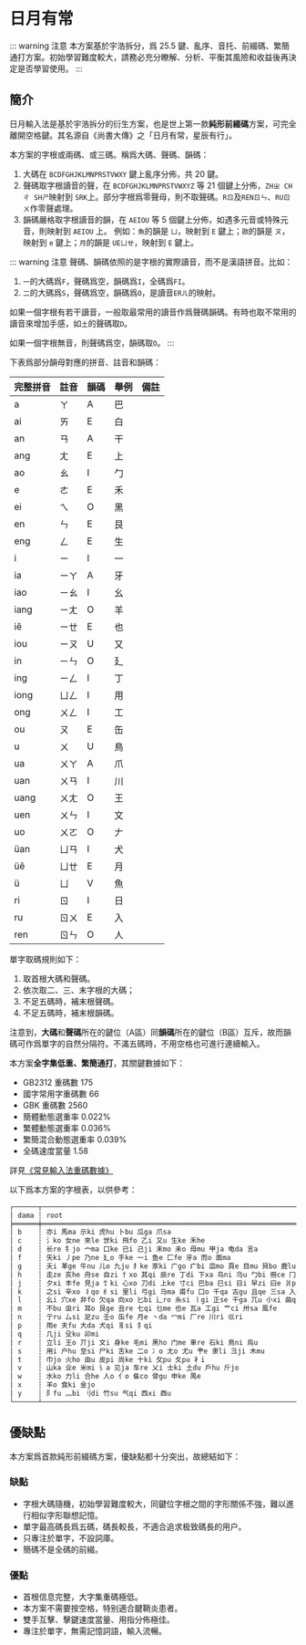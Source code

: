 # 日月有常

::: warning 注意
本方案基於宇浩拆分，爲 25.5 鍵、亂序、音托、前綴碼、繁簡通打方案。初始學習難度較大，請務必充分瞭解、分析、平衡其風險和收益後再決定是否學習使用。
:::

## 簡介

日月輸入法是基於宇浩拆分的衍生方案，也是世上第一款**純形前綴碼**方案，可完全離開空格鍵。其名源自《尚書大傳》之「日月有常，星辰有行」。

本方案的字根或兩碼、或三碼。稱爲大碼、聲碼、韻碼：

1. 大碼在 `BCDFGHJKLMNPRSTVWXY` 鍵上亂序分佈，共 20 鍵。
1. 聲碼取字根讀音的聲，在 `BCDFGHJKLMNPRSTVWXYZ` 等 21 個鍵上分佈，`ZHㄓ CHㄔ SHㄕ`映射到 `SRK`上。部分字根爲零聲母，則不取聲碼。`Rㄖ`及`RENㄖㄣ`、`RUㄖㄨ`作零聲處理。
1. 韻碼嚴格取字根讀音的韻，在 `AEIOU` 等 5 個鍵上分佈，如遇多元音或特殊元音，則映射到 `AEIOU` 上。
   例如：`魚`的韻是 `ㄩ`，映射到 `E` 鍵上；`歐`的韻是 `ㄡ`，映射到 `e` 鍵上；`月`的韻是 `UEㄩㄝ`，映射到 `E` 鍵上。

::: warning 注意
聲碼、韻碼依照的是字根的實際讀音，而不是漢語拼音。比如：

1. `一`的大碼爲`F`，聲碼爲空，韻碼爲`I`，全碼爲`FI`。
1. `二`的大碼爲`S`，聲碼爲空，韻碼爲`O`，是讀音`ERㄦ`的映射。

如果一個字根有若干讀音，一般取最常用的讀音作爲聲碼韻碼。有時也取不常用的讀音來增加手感，如`土`的聲碼取`D`。

如果一個字根無音，則聲碼爲空，韻碼取`O`。
:::

下表爲部分韻母對應的拼音、註音和韻碼：

| 完整拼音 | 註音 | 韻碼 | 舉例 | 備註 |
| :------- | :--- | ---- | ---- | ---- |
| a        | ㄚ   | A    | 巴   |      |
| ai       | ㄞ   | E    | 白   |      |
| an       | ㄢ   | A    | 干   |      |
| ang      | ㄤ   | E    | 上   |      |
| ao       | ㄠ   | I    | 勹   |      |
| e        | ㄜ   | E    | 禾   |      |
| ei       | ㄟ   | O    | 黑   |      |
| en       | ㄣ   | E    | 艮   |      |
| eng      | ㄥ   | E    | 生   |      |
| i        | ㄧ   | I    | 一   |      |
| ia       | ㄧㄚ | A    | 牙   |      |
| iao      | ㄧㄠ | I    | 幺   |      |
| iang     | ㄧㄤ | O    | 羊   |      |
| iê       | ㄧㄝ | E    | 也   |      |
| iou      | ㄧㄡ | U    | 又   |      |
| in       | ㄧㄣ | O    | 廴   |      |
| ing      | ㄧㄥ | I    | 丁   |      |
| iong     | ㄩㄥ | I    | 用   |      |
| ong      | ㄨㄥ | I    | 工   |      |
| ou       | ㄡ   | E    | 缶   |      |
| u        | ㄨ   | U    | 鳥   |      |
| ua       | ㄨㄚ | A    | 爪   |      |
| uan      | ㄨㄢ | I    | 川   |      |
| uang     | ㄨㄤ | O    | 王   |      |
| uen      | ㄨㄣ | I    | 文   |      |
| uo       | ㄨㄛ | O    | 𠂇    |      |
| üan      | ㄩㄢ | I    | 犬   |      |
| üê       | ㄩㄝ | E    | 月   |      |
| ü        | ㄩ   | V    | 魚   |      |
| ri       | ㄖ   | I    | 日   |      |
| ru       | ㄖㄨ | E    | 入   |      |
| ren      | ㄖㄣ | O    | 人   |      |

單字取碼規則如下：

1. 取首根大碼和聲碼。
1. 依次取二、三、末字根的大碼；
1. 不足五碼時，補末根聲碼。
1. 不足五碼時，補末根韻碼。

注意到，**大碼**和**聲碼**所在的鍵位（A區）同**韻碼**所在的鍵位（B區）互斥，故而韻碼可作爲單字的自然分隔符。不滿五碼時，不用空格也可進行連續輸入。

本方案**全字集低重、繁簡通打**，其關鍵數據如下：

- GB2312 重碼數 175
- 國字常用字重碼數 66
- GBK 重碼數 2560
- 簡體動態選重率 0.022%
- 繁體動態選重率 0.036%
- 繁簡混合動態選重率 0.039%
- 全碼速度當量 1.58

詳見[《常見輸入法重碼數據》](./statistics.md)

以下爲本方案的字根表，以供參考：

```md
┌──────┬──────────────────────────────────────────────────────────────────────────────────────────────────────────────────────────┐
│ dama ┆ root                                                                                                                     │
╞══════╪══════════════════════════════════════════════════════════════════════════════════════════════════════════════════════════╡
│ b    ┆ 亦i 馬ma 示ki 虎hu 卜bu 瓜ga 爪sa                                                                                        │
│ c    ┆ 氵ko 女ne 來le 世ki 飛fo 乙i 又u 生ke 禾he                                                                               │
│ d    ┆ 长re 钅jo 宀ma 口ke 已i 己ji 末mo 未o 母mu 甲ja 电da 言a                                                                 │
│ f    ┆ 矢ki 丿pe 乃ne 廴o 手ke 一i 鱼e 匚fe 牙a 而o 面ma                                                                        │
│ g    ┆ 夭i 革ge 牛nu 儿o 九ju 扌ke 豕ki 广go 疒bi 皿mo 頁e 目mu 貝bo 鹿lu 麻ma                                                  │
│ h    ┆ 走ze 亥he 舟se 自zi 忄xo 其qi 辰re 丁di 下xa 鸟ni 乌u 勹bi 冊ce 冂ji 习xi 齒ri 止si 田ta 魚e 贝bo 页e 鬥de 門me          │
│ j    ┆ 夕xi 丰fe 見ja 饣ki 心xo 刀di 上ke 寸ci 巴ba 巳si 日i 早zi 曰e 爿pa 片pa 鬼go                                            │
│ k    ┆ 之si 辛xo 丬qo 纟si 里li 弓gi 马ma 甫fu 囗o 千qa 古gu 且qe 三sa 入e 八ba 屮ci 凵ka 戊u 弋i 戈ge 彳ri 彡ka 臼ju 白be 臣re │
│ l    ┆ 幺i 穴xe 非fo 欠qa 向xo 匕bi 辶ro 糸si 丨gi 正se 干ga 兀u 小xi 曲qe 子zi 予e 了le 亠te 亡o 方fe 高gi 髟bi 長re           │
│ m    ┆ 不bu 虫ri 耳o 艮ge 丑re 七qi 乜me 也e 瓦a 工gi 艹ci 卅sa 風fe                                                            │
│ n    ┆ 亍ru 厶si 足zu 壬o 缶fe 月e 丶da 冖mi 厂re 川ri 巛ri                                                                     │
│ p    ┆ 雨e 夫fu 大da 犬qi 豸si 犭qi                                                                                             │
│ q    ┆ 几ji 殳ku 卯mi                                                                                                           │
│ r    ┆ 立li 王o 丌ji 文i 身ke 毛mi 黑ho 门me 車re 石ki 鳥ni 烏u                                                                 │
│ s    ┆ 用i 户hu 至si 尸ki 舌ke 二o 冫o 尢o 尤u 肀e 隶li 彐ji 木mu                                                               │
│ t    ┆ 巾jo 火ho 由u 皮pi 尚ke 十ki 攵pu 夂pu 衤i                                                                               │
│ v    ┆ 山ka 业e 米mi 讠a 见ja 车re 乂i 士ki 土du 戶hu 斤jo                                                                      │
│ w    ┆ 水ko 力li 合he 人o 亻o 隹co 骨gu 申ke 禺e                                                                                │
│ x    ┆ 羊o 食ki 金jo                                                                                                            │
│ y    ┆ 阝fu 灬bi 刂di 竹su 气qi 西xi 酉u                                                                                        │
└──────┴──────────────────────────────────────────────────────────────────────────────────────────────────────────────────────────┘
```

## 優缺點

本方案爲首款純形前綴碼方案，優缺點都十分突出，故總結如下：

### 缺點

- 字根大碼隨機，初始學習難度較大，同鍵位字根之間的字形關係不強，難以進行相似字形聯想記憶。
- 單字最高碼長爲五碼，碼長較長，不適合追求极致碼長的用户。
- 只專注於單字，不設詞庫。
- 簡碼不是全碼的前綴。

### 優點

- 首根信息完整，大字集重碼極低。
- 本方案不需要按空格，特别適合腱鞘炎患者。
- 雙手互擊、擊鍵速度當量、用指分佈極佳。
- 專注於單字，無需記憶詞語，輸入流暢。
